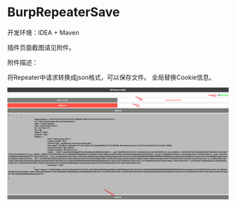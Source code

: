 # BurpRepeaterSave

开发环境：IDEA + Maven

插件页面截图请见附件。

附件描述：

将Repeater中请求转换成json格式，可以保存文件。
全局替换Cookie信息。

![pic](page.png)
